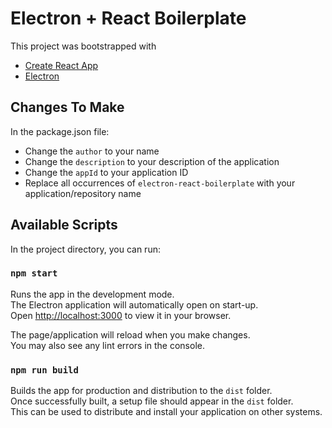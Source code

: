 # Electron + React Boilerplate

This project was bootstrapped with 
- [Create React App](https://github.com/facebook/create-react-app)
- [Electron](https://github.com/electron/electron)

## Changes To Make

In the package.json file:

- Change the `author` to your name
- Change the `description` to your description of the application
- Change the `appId` to your application ID
- Replace all occurrences of  `electron-react-boilerplate` with your application/repository name

## Available Scripts

In the project directory, you can run:

### `npm start`

Runs the app in the development mode.\
The Electron application will automatically open on start-up.\
Open [http://localhost:3000](http://localhost:3000) to view it in your browser.

The page/application will reload when you make changes.\
You may also see any lint errors in the console.

### `npm run build`

Builds the app for production and distribution to the `dist` folder.\
Once successfully built, a setup file should appear in the `dist` folder.\
This can be used to distribute and install your application on other systems.
